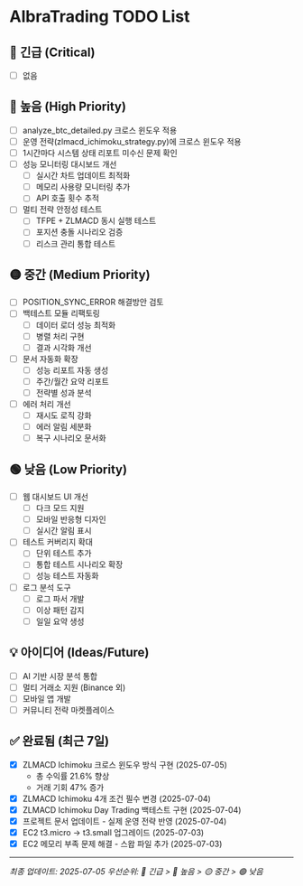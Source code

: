 # AlbraTrading TODO List

## 🚨 긴급 (Critical)
- [ ] 없음

## 🔴 높음 (High Priority)
- [ ] analyze_btc_detailed.py 크로스 윈도우 적용
- [ ] 운영 전략(zlmacd_ichimoku_strategy.py)에 크로스 윈도우 적용
- [ ] 1시간마다 시스템 상태 리포트 미수신 문제 확인
- [ ] 성능 모니터링 대시보드 개선
  - [ ] 실시간 차트 업데이트 최적화
  - [ ] 메모리 사용량 모니터링 추가
  - [ ] API 호출 횟수 추적
- [ ] 멀티 전략 안정성 테스트
  - [ ] TFPE + ZLMACD 동시 실행 테스트
  - [ ] 포지션 충돌 시나리오 검증
  - [ ] 리스크 관리 통합 테스트

## 🟡 중간 (Medium Priority)
- [ ] POSITION_SYNC_ERROR 해결방안 검토
- [ ] 백테스트 모듈 리팩토링
  - [ ] 데이터 로더 성능 최적화
  - [ ] 병렬 처리 구현
  - [ ] 결과 시각화 개선
- [ ] 문서 자동화 확장
  - [ ] 성능 리포트 자동 생성
  - [ ] 주간/월간 요약 리포트
  - [ ] 전략별 성과 분석
- [ ] 에러 처리 개선
  - [ ] 재시도 로직 강화
  - [ ] 에러 알림 세분화
  - [ ] 복구 시나리오 문서화

## 🟢 낮음 (Low Priority)
- [ ] 웹 대시보드 UI 개선
  - [ ] 다크 모드 지원
  - [ ] 모바일 반응형 디자인
  - [ ] 실시간 알림 표시
- [ ] 테스트 커버리지 확대
  - [ ] 단위 테스트 추가
  - [ ] 통합 테스트 시나리오 확장
  - [ ] 성능 테스트 자동화
- [ ] 로그 분석 도구
  - [ ] 로그 파서 개발
  - [ ] 이상 패턴 감지
  - [ ] 일일 요약 생성

## 💡 아이디어 (Ideas/Future)
- [ ] AI 기반 시장 분석 통합
- [ ] 멀티 거래소 지원 (Binance 외)
- [ ] 모바일 앱 개발
- [ ] 커뮤니티 전략 마켓플레이스

## ✅ 완료됨 (최근 7일)
- [x] ZLMACD Ichimoku 크로스 윈도우 방식 구현 (2025-07-05)
  - 총 수익률 21.6% 향상
  - 거래 기회 47% 증가
- [x] ZLMACD Ichimoku 4개 조건 필수 변경 (2025-07-04)
- [x] ZLMACD Ichimoku Day Trading 백테스트 구현 (2025-07-04)
- [x] 프로젝트 문서 업데이트 - 실제 운영 전략 반영 (2025-07-04)
- [x] EC2 t3.micro → t3.small 업그레이드 (2025-07-03)
- [x] EC2 메모리 부족 문제 해결 - 스왑 파일 추가 (2025-07-03)

---
*최종 업데이트: 2025-07-05*
*우선순위: 🚨 긴급 > 🔴 높음 > 🟡 중간 > 🟢 낮음*